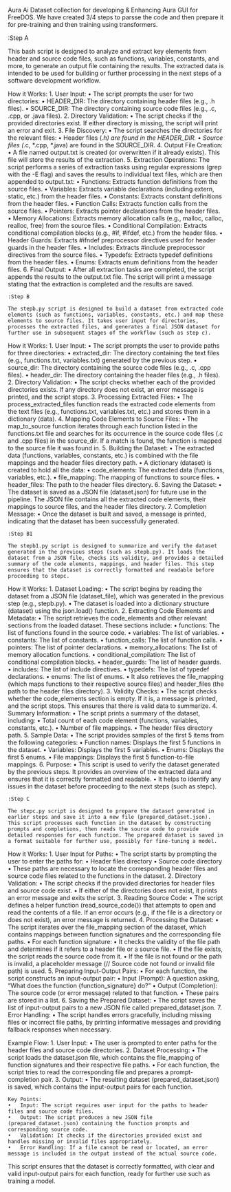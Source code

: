 Aura Ai Dataset collection for developing & Enhancing Aura GUI for FreeDOS. We have created 3/4 steps to parsse the code and then prepare it for pre-training and then training using transformers.

:Step A

This bash script is designed to analyze and extract key elements from header and source code files, such as functions, variables, constants, and more, to generate an output file containing the results. The extracted data is intended to be used for building or further processing in the next steps of a software development workflow.

How it Works:
	1.	User Input:
	•	The script prompts the user for two directories:
	•	HEADER_DIR: The directory containing header files (e.g., .h files).
	•	SOURCE_DIR: The directory containing source code files (e.g., .c, .cpp, or .java files).
	2.	Directory Validation:
	•	The script checks if the provided directories exist. If either directory is missing, the script will print an error and exit.
	3.	File Discovery:
	•	The script searches the directories for the relevant files:
	•	Header files (*.h) are found in the HEADER_DIR.
	•	Source files (*.c, *.cpp, *.java) are found in the SOURCE_DIR.
	4.	Output File Creation:
	•	A file named output.txt is created (or overwritten if it already exists). This file will store the results of the extraction.
	5.	Extraction Operations:
The script performs a series of extraction tasks using regular expressions (grep with the -E flag) and saves the results to individual text files, which are then appended to output.txt:
	•	Functions: Extracts function definitions from the source files.
	•	Variables: Extracts variable declarations (including extern, static, etc.) from the header files.
	•	Constants: Extracts constant definitions from the header files.
	•	Function Calls: Extracts function calls from the source files.
	•	Pointers: Extracts pointer declarations from the header files.
	•	Memory Allocations: Extracts memory allocation calls (e.g., malloc, calloc, realloc, free) from the source files.
	•	Conditional Compilation: Extracts conditional compilation blocks (e.g., #if, #ifdef, etc.) from the header files.
	•	Header Guards: Extracts #ifndef preprocessor directives used for header guards in the header files.
	•	Includes: Extracts #include preprocessor directives from the source files.
	•	Typedefs: Extracts typedef definitions from the header files.
	•	Enums: Extracts enum definitions from the header files.
	6.	Final Output:
	•	After all extraction tasks are completed, the script appends the results to the output.txt file. The script will print a message stating that the extraction is completed and the results are saved.

	:Step B

	The stepb.py script is designed to build a dataset from extracted code elements (such as functions, variables, constants, etc.) and map these elements to source files. It takes user input for directories, processes the extracted files, and generates a final JSON dataset for further use in subsequent stages of the workflow (such as step c).

How it Works:
	1.	User Input:
	•	The script prompts the user to provide paths for three directories:
	•	extracted_dir: The directory containing the text files (e.g., functions.txt, variables.txt) generated by the previous step.
	•	source_dir: The directory containing the source code files (e.g., .c, .cpp files).
	•	header_dir: The directory containing the header files (e.g., .h files).
	2.	Directory Validation:
	•	The script checks whether each of the provided directories exists. If any directory does not exist, an error message is printed, and the script stops.
	3.	Processing Extracted Files:
	•	The process_extracted_files function reads the extracted code elements from the text files (e.g., functions.txt, variables.txt, etc.) and stores them in a dictionary (data).
	4.	Mapping Code Elements to Source Files:
	•	The map_to_source function iterates through each function listed in the functions.txt file and searches for its occurrence in the source code files (.c and .cpp files) in the source_dir. If a match is found, the function is mapped to the source file it was found in.
	5.	Building the Dataset:
	•	The extracted data (functions, variables, constants, etc.) is combined with the file mappings and the header files directory path.
	•	A dictionary (dataset) is created to hold all the data:
	•	code_elements: The extracted data (functions, variables, etc.).
	•	file_mapping: The mapping of functions to source files.
	•	header_files: The path to the header files directory.
	6.	Saving the Dataset:
	•	The dataset is saved as a JSON file (dataset.json) for future use in the pipeline. The JSON file contains all the extracted code elements, their mappings to source files, and the header files directory.
	7.	Completion Message:
	•	Once the dataset is built and saved, a message is printed, indicating that the dataset has been successfully generated.


	:Step B1

	The stepb1.py script is designed to summarize and verify the dataset generated in the previous steps (such as stepb.py). It loads the dataset from a JSON file, checks its validity, and provides a detailed summary of the code elements, mappings, and header files. This step ensures that the dataset is correctly formatted and readable before proceeding to stepc.

How it Works:
	1.	Dataset Loading:
	•	The script begins by reading the dataset from a JSON file (dataset_file), which was generated in the previous step (e.g., stepb.py).
	•	The dataset is loaded into a dictionary structure (dataset) using the json.load() function.
	2.	Extracting Code Elements and Metadata:
	•	The script retrieves the code_elements and other relevant sections from the loaded dataset. These sections include:
	•	functions: The list of functions found in the source code.
	•	variables: The list of variables.
	•	constants: The list of constants.
	•	function_calls: The list of function calls.
	•	pointers: The list of pointer declarations.
	•	memory_allocations: The list of memory allocation functions.
	•	conditional_compilation: The list of conditional compilation blocks.
	•	header_guards: The list of header guards.
	•	includes: The list of include directives.
	•	typedefs: The list of typedef declarations.
	•	enums: The list of enums.
	•	It also retrieves the file_mapping (which maps functions to their respective source files) and header_files (the path to the header files directory).
	3.	Validity Checks:
	•	The script checks whether the code_elements section is empty. If it is, a message is printed, and the script stops. This ensures that there is valid data to summarize.
	4.	Summary Information:
	•	The script prints a summary of the dataset, including:
	•	Total count of each code element (functions, variables, constants, etc.).
	•	Number of file mappings.
	•	The header files directory path.
	5.	Sample Data:
	•	The script provides samples of the first 5 items from the following categories:
	•	Function names: Displays the first 5 functions in the dataset.
	•	Variables: Displays the first 5 variables.
	•	Enums: Displays the first 5 enums.
	•	File mappings: Displays the first 5 function-to-file mappings.
	6.	Purpose:
	•	This script is used to verify the dataset generated by the previous steps. It provides an overview of the extracted data and ensures that it is correctly formatted and readable.
	•	It helps to identify any issues in the dataset before proceeding to the next steps (such as stepc).

	:Step C

	The stepc.py script is designed to prepare the dataset generated in earlier steps and save it into a new file (prepared_dataset.json). This script processes each function in the dataset by constructing prompts and completions, then reads the source code to provide detailed responses for each function. The prepared dataset is saved in a format suitable for further use, possibly for fine-tuning a model.

How it Works:
	1.	User Input for Paths:
	•	The script starts by prompting the user to enter the paths for:
	•	Header files directory
	•	Source code directory
	•	These paths are necessary to locate the corresponding header files and source code files related to the functions in the dataset.
	2.	Directory Validation:
	•	The script checks if the provided directories for header files and source code exist.
	•	If either of the directories does not exist, it prints an error message and exits the script.
	3.	Reading Source Code:
	•	The script defines a helper function (read_source_code()) that attempts to open and read the contents of a file. If an error occurs (e.g., if the file is a directory or does not exist), an error message is returned.
	4.	Processing the Dataset:
	•	The script iterates over the file_mapping section of the dataset, which contains mappings between function signatures and the corresponding file paths.
	•	For each function signature:
	•	It checks the validity of the file path and determines if it refers to a header file or a source file.
	•	If the file exists, the script reads the source code from it.
	•	If the file is not found or the path is invalid, a placeholder message (// Source code not found or invalid file path) is used.
	5.	Preparing Input-Output Pairs:
	•	For each function, the script constructs an input-output pair:
	•	Input (Prompt): A question asking, “What does the function {function_signature} do?”
	•	Output (Completion): The source code (or error message) related to that function.
	•	These pairs are stored in a list.
	6.	Saving the Prepared Dataset:
	•	The script saves the list of input-output pairs to a new JSON file called prepared_dataset.json.
	7.	Error Handling:
	•	The script handles errors gracefully, including missing files or incorrect file paths, by printing informative messages and providing fallback responses when necessary.

Example Flow:
	1.	User Input:
	•	The user is prompted to enter paths for the header files and source code directories.
	2.	Dataset Processing:
	•	The script loads the dataset.json file, which contains the file_mapping of function signatures and their respective file paths.
	•	For each function, the script tries to read the corresponding file and prepares a prompt-completion pair.
	3.	Output:
	•	The resulting dataset (prepared_dataset.json) is saved, which contains the input-output pairs for each function.

	Key Points:
	•	Input: The script requires user input for the paths to header files and source code files.
	•	Output: The script produces a new JSON file (prepared_dataset.json) containing the function prompts and corresponding source code.
	•	Validation: It checks if the directories provided exist and handles missing or invalid files appropriately.
	•	Error Handling: If a file cannot be read or located, an error message is included in the output instead of the actual source code.

This script ensures that the dataset is correctly formatted, with clear and valid input-output pairs for each function, ready for further use such as training a model.
